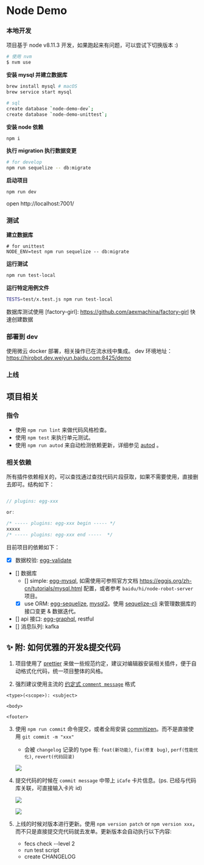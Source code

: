# Node Demo
### 本地开发

项目基于 node v8.11.3 开发，如果跑起来有问题，可以尝试下切换版本 :)
```bash
# 使用 nvm
$ nvm use
```

**安装 mysql 并建立数据库**

```bash
brew install mysql # macOS
brew service start mysql

# sql
create database `node-demo-dev`;
create database `node-demo-unittest`;
```

**安装 node 依赖**

```bash
npm i
```

**执行 migration 执行数据变更**

```bash
# for develop
npm run sequelize -- db:migrate

```

**启动项目**

```bash
npm run dev
```
open http://localhost:7001/


### 测试

**建立数据库**

```
# for unittest
NODE_ENV=test npm run sequelize -- db:migrate
```

**运行测试**

```bash
npm run test-local
```

**运行特定用例文件**

```bash
TESTS=test/x.test.js npm run test-local
```

数据库测试使用 [factory-girl]: https://github.com/aexmachina/factory-girl 快速创建数据

### 部署到 dev

使用微云 docker 部署，相关操作已在流水线中集成。
dev 环境地址：https://hirobot.dev.weiyun.baidu.com:8425/demo

### 上线

## 项目相关

### 指令

- 使用 `npm run lint` 来做代码风格检查。
- 使用 `npm test` 来执行单元测试。
- 使用 `npm run autod` 来自动检测依赖更新，详细参见 [autod](https://www.npmjs.com/package/autod) 。


### 相关依赖

所有插件依赖相关的，可以查找通过查找代码片段获取，如果不需要使用，直接删去即可。结构如下：

```javascript

// plugins: egg-xxx

or:

/* ----- plugins: egg-xxx begin ----- */
xxxxx
/* ----- plugins: egg-xxx end -----  */

```

目前项目的依赖如下：

- [x] 数据校验: [egg-validate](https://github.com/eggjs/egg-validate)
- [] 数据库
    - [] simple: [egg-mysql](https://github.com/eggjs/egg-mysql), 如需使用可参照官方文档 https://eggjs.org/zh-cn/tutorials/mysql.html 配置，或者参考 `baidu/hi/node-robot-server` 项目。
    - [x] use ORM: [egg-sequelize](https://github.com/eggjs/egg-sequelize), [mysql2](https://github.com/sidorares/node-mysql2)。使用 [sequelize-cli](https://github.com/sequelize/cli) 来管理数据库的接口变更 & 数据迭代。
- [] api 接口: [egg-graphql](https://github.com/eggjs/egg-graphql), restful
- [] 消息队列: kafka


## ✨ 附: 如何优雅的开发&提交代码

1. 项目使用了 [prettier](https://prettier.io/) 来做一些规范约定，建议对编辑器安装相关插件，便于自动格式化代码，统一项目整体的风格。

2. 强烈建议使用主流的 [约定式 `comment message`](https://conventionalcommits.org/lang/zh-Hans) 格式

```
<type>(<scope>): <subject>

<body>

<footer>
```

3. 使用 `npm run commit` 命令提交，或者全局安装 [commitizen](https://github.com/commitizen/cz-cli)。而不是直接使用 `git commit -m "xxx"`
    - 会被 `changelog` 记录的 type 有: `feat(新功能)`, `fix(修复 bug)`, `perf(性能优化)`, `revert(代码回滚)`

    ![](https://eux-public.bj.bcebos.com/2018/08/31/18ba8de6d5f699a4980441b3c.png)

4. 提交代码的时候在 `commit message` 中带上 `iCafe` 卡片信息。(ps. 已经与代码库关联，可直接输入卡片 id)

    ![](https://eux-public.bj.bcebos.com/2018/08/31/17255c71f611d1359a8b4f74c.png)
    
    ![](https://eux-public.bj.bcebos.com/2018/08/31/17f024589d4da55697196207b.png)

5. 上线的时候对版本进行更新。使用 `npm version patch` or `npm version xxx`，而不只是直接提交完代码就去发单。更新版本会自动执行以下内容:
    - fecs check --level 2
    - run test script
    - create CHANGELOG